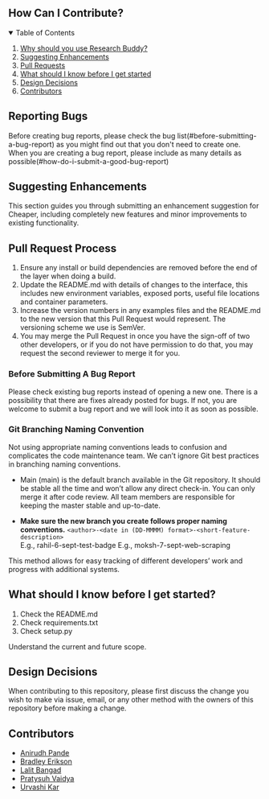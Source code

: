 ## How Can I Contribute?

<!-- TABLE OF CONTENTS -->
<details open="open">
  <summary>Table of Contents</summary>
  <ol>
    <li><a href="#reporting-bugs">Why should you use Research Buddy?</a></li>
    <li><a href="#suggesting-enhancements">Suggesting Enhancements</a></li>
    <li><a href="#pull-requests">Pull Requests</a></li>
    <li><a href="#what-should-i-know-before-i-get-started?">What should I know before I get started</a></li>
    <li><a href="#design-decisions">Design Decisions</a></li>
   <li><a href="#contributors">Contributors</a></li>
  </ol>
</details>

## Reporting Bugs
Before creating bug reports, please check the bug list(#before-submitting-a-bug-report) as you might find out that you don't need to create one. When you are creating a bug report, please include as many details as possible(#how-do-i-submit-a-good-bug-report)

## Suggesting Enhancements
This section guides you through submitting an enhancement suggestion for Cheaper, including completely new features and minor improvements to existing functionality. 

## Pull Request Process
1. Ensure any install or build dependencies are removed before the end of the layer when doing a build.
2. Update the README.md with details of changes to the interface, this includes new environment variables, exposed ports, useful file locations and container parameters.
3. Increase the version numbers in any examples files and the README.md to the new version that this Pull Request would represent. The versioning scheme we use is SemVer.
4. You may merge the Pull Request in once you have the sign-off of two other developers, or if you do not have permission to do that, you may request the second reviewer to merge it for you.

### Before Submitting A Bug Report

Please check existing bug reports instead of opening a new one. There is a possibility that there are fixes already posted for bugs. If not, you are welcome to submit a bug report and we will look into it as soon as possible.

### Git Branching Naming Convention
Not using appropriate naming conventions leads to confusion and complicates the code maintenance team. We can’t ignore Git best practices in branching naming conventions.

- Main (main) is the default branch available in the Git repository. It should be stable all the time and won’t allow any direct check-in. You can only merge it after code review. All team members are responsible for keeping the master stable and up-to-date.

- <b>Make sure the new branch you create follows proper naming conventions.</b>
```<author>-<date in (DD-MMMM) format>-<short-feature-description>```
<br> E.g., rahil-6-sept-test-badge
E.g., moksh-7-sept-web-scraping

This method allows for easy tracking of different developers’ work and progress with additional systems.
## What should I know before I get started?

1. Check the README.md
2. Check requirements.txt
3. Check setup.py

Understand the current and future scope.

## Design Decisions
When contributing to this repository, please first discuss the change you wish to make via issue, email, or any other method with the owners of this repository before making a change.

## Contributors

* [Anirudh Pande](https://github.com/apande95)
* [Bradley Erikson](https://github.com/bradley-erickson)
* [Lalit Bangad](https://github.com/lalit10)
* [Pratysuh Vaidya](https://github.com/Pratyush1184)
* [Urvashi Kar](https://github.com/Urvashi74)
